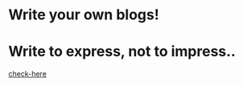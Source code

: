 # Write your own blogs!

# Write to express, not to impress..  
[check-here](https://writeblog.herokuapp.com/)
